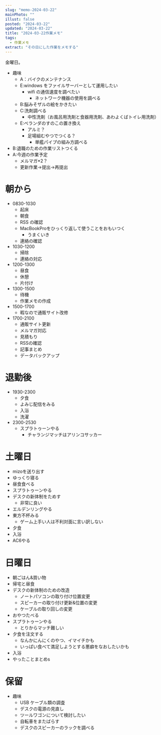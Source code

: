 ```yaml
---
slug: "memo-2024-03-22"
mainPhoto: ""
illust: false
posted: "2024-03-22"
updated: "2024-03-22"
title: "2024-03-22作業メモ"
tags:
  - 作業メモ
extract: "その日にした作業をメモする"
---
```


金曜日。  

- 趣味
  - A：バイクのメンテナンス
  - E:windows をファイルサーバーとして運用したい
    - wifi の通信速度を調べたい
      - ネットワーク機器の使用を調べる
  - B:脳みそザルの絵をかきたい
  - C:洗剤調べる
    - 中性洗剤（お風呂用洗剤と食器用洗剤、あわよくばトイレ用洗剤）
  - E:ベランダのすのこの置き換え
    - アルミ？
    - 足場組むやつでつくる？
      - 単艦パイプの組み方調べる
- B:退職のための作業リストつくる
- A:今週の作業予定
  - メルマガ\*2？
  - 更新作業→提出→再提出

# 朝から

- 0830-1030
  - 起床
  - 朝食
  - RSS の確認
  - MacBookProをひっくり返して使うことをおもいつく
    - うまくいき
  - 連絡の確認
- 1030-1200
  - 掃除
  - 連絡の対応
- 1200-1300
  - 昼食
  - 休憩
  - 片付け
- 1300-1500
  - 待機
  - 作業メモの作成
- 1500-1700
  - 暇なので通販サイト改修
- 1700-2100
  - 通販サイト更新
  - メルマガ対応
  - 見積もり
  - RSSの確認
  - 記事まとめ
  - データバックアップ


# 退勤後

- 1930-2300
  - 夕食
  - よみじ配信をみる
  - 入浴
  - 洗濯
- 2300-2530
  - スプラトゥーンやる
    - チャランジマッチはアリンコサッカー

# 土曜日

- mizoを送り出す
- ゆっくり寝る
- 昼食食べる
- スプラトゥーンやる
- デスクの新体制をためす
  - 非常に良い
- エルデンリングやる
- 東方不杯みる
  - ゲーム上手い人は不利対面に言い訳しない
- 夕食
- 入浴
- AC6やる

# 日曜日

- 朝ごはん&買い物
- 帰宅と昼食
- デスクの新体制のための改造
  - ノートパソコンの取り付け位置変更
  - スピーカーの取り付け更新&位置の変更
  - ケーブルの取り回しの変更
- おやつたべる
- スプラトゥーンやる
  - とりからマッチ難しい
- 夕食を注文する
  - なんかにんにくのやつ、イマイチかも
  - いっぱい食べて満足しようとする悪癖をなおしたいかも
- 入浴
- やったことまとめs

# 保留

- 趣味
  - USB ケーブル類の調査
  - デスクの電源の見直し
  - ツールワゴンについて検討したい
  - 自転車をまたばらす
  - デスクのスピーカーのラックを調べる
